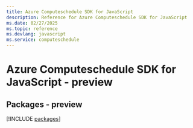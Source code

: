 ```yaml
---
title: Azure Computeschedule SDK for JavaScript
description: Reference for Azure Computeschedule SDK for JavaScript
ms.date: 02/27/2025
ms.topic: reference
ms.devlang: javascript
ms.service: computeschedule
---
```

# Azure Computeschedule SDK for JavaScript - preview
## Packages - preview
[!INCLUDE [packages](computeschedule-index.md)]